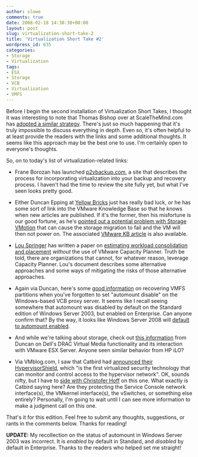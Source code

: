 ```yaml
---
author: slowe
comments: true
date: 2008-02-18 14:30:30+00:00
layout: post
slug: virtualization-short-take-2
title: 'Virtualization Short Take #2'
wordpress_id: 635
categories:
- Storage
- Virtualization
tags:
- ESX
- Storage
- VCB
- Virtualization
- VMFS
---
```


Before I begin the second installation of Virtualization Short Takes, I thought it was interesting to note that Thomas Bishop over at ScaleTheMind.com has [adopted a similar strategy](http://scalethemind.com/2008/02/quick-bits-1/). There's just so much happening that it's truly impossible to discuss everything in depth. Even so, it's often helpful to at least provide the readers with the links and some additional thoughts. It seems like this approach may be the best one to use. I'm certainly open to everyone's thoughts.

So, on to today's list of virtualization-related links:

* Frane Borozan has launched [p2vbackup.com](http://www.p2vbackup.com), a site that describes the process for incorporating virtualization into your backup and recovery process. I haven't had the time to review the site fully yet, but what I've seen looks pretty good.

* Either Duncan Epping at [Yellow Bricks](http://www.yellow-bricks.com/) just has really bad luck, or he has some sort of link into the VMware Knowledge Base so that he knows when new articles are published. If it's the former, then his misfortune is our good fortune, as he's [pointed out a potential problem with Storage VMotion](http://www.yellow-bricks.com/2008/02/13/storage-vmotion-fails-with-error-message-failed-to-unstun-vm-after-disk-reparent/) that can cause the storage migration to fail and the VM will then not power on. The associated [VMware KB article](http://kb.vmware.com/selfservice/dynamickc.do?externalId=1003874&sliceId=1&command=show&forward=nonthreadedKC&kcId=1003874) is also available.

* [Lou Springer](http://blog.louspringer.com) has written a paper on [estimating workload consolidation and placement](http://blog.louspringer.com/2008/02/12/vmware-migration-and-consolidation-without-the-vmware-capacity-planner/) _without_ the use of VMware Capacity Planner. Truth be told, there are organizations that cannot, for whatever reason, leverage Capacity Planner. Lou's document describes some alternative approaches and some ways of mitigating the risks of those alternative approaches.

* Again via Duncan, here's some [good information](http://www.yellow-bricks.com/2008/02/11/vcb-i-forgot-all-about-automount-disable-what-now/) on recovering VMFS partitions when you've forgotten to set "automount disable" on the Windows-based VCB proxy server. It seems like I recall seeing somewhere that automount was disabled by default on the Standard edition of Windows Server 2003, but enabled on Enterprise. Can anyone confirm that? By the way, it looks like Windows Server 2008 will [default to automount enabled](http://technet2.microsoft.com/windowsserver2008/en/library/4635fc91-a477-4f17-8dcc-aa08854bfe451033.mspx?mfr=true).

* And while we're talking about storage, check out [this information](http://www.yellow-bricks.com/2008/02/13/unidentified-flying-lun/) from Duncan on Dell's DRAC Virtual Media functionality and its interaction with VMware ESX Server. Anyone seen similar behavior from HP iLO?

* Via VMblog.com, I saw that Catbird had [announced their HypervisorShield](http://vmblog.com/archive/2008/02/12/catbird-launches-first-ever-dedicated-hypervisor-security-solution.aspx), which "is the first virtualized security technology that can monitor and control access to the hypervisor network". OK, sounds nifty, but I have to [side with Christofer Hoff](http://rationalsecurity.typepad.com/blog/2008/02/catbird-says-it.html) on this one. What exactly is Catbird saying here? Are they protecting the Service Console network interface(s), the VMkernel interface(s), the vSwitches, or something else entirely? Personally, I'm going to wait until I can see more information to make a judgment call on this one.

That's it for this edition. Feel free to submit any thoughts, suggestions, or rants in the comments below. Thanks for reading!

**UPDATE:** My recollection on the status of automount in Windows Server 2003 was incorrect. It is _enabled_ by default in Standard, and _disabled_ by default in Enterprise. Thanks to the readers who helped set me straight!

